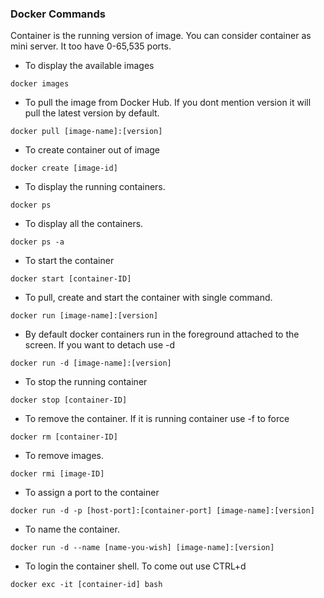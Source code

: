 ### Docker Commands

Container is the running version of image. You can consider container as mini server. It too have 0-65,535 ports.

* To display the available images
```
docker images
```
* To pull the image from Docker Hub. If you dont mention version it will pull the latest version by default.
```
docker pull [image-name]:[version]
```
* To create container out of image
```
docker create [image-id]
```
* To display the running containers.
```
docker ps
```
* To display all the containers.
```
docker ps -a
```
* To start the container
```
docker start [container-ID]
```
* To pull, create and start the container with single command.
```
docker run [image-name]:[version]
```
* By default docker containers run in the foreground attached to the screen. If you want to detach use -d
```
docker run -d [image-name]:[version]
```
* To stop the running container
```
docker stop [container-ID]
```
* To remove the container. If it is running container use -f to force
```
docker rm [container-ID]
```
* To remove images.
```
docker rmi [image-ID]
```
* To assign a port to the container
```
docker run -d -p [host-port]:[container-port] [image-name]:[version]
```
* To name the container.
```
docker run -d --name [name-you-wish] [image-name]:[version]
```
* To login the container shell. To come out use CTRL+d
```
docker exc -it [container-id] bash
```
